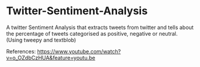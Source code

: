 # Twitter-Sentiment-Analysis
A twitter Sentiment Analysis that extracts tweets from twitter and tells about the percentage of tweets categorised as positive, negative or neutral.
(Using tweepy and textblob)

References:
https://www.youtube.com/watch?v=o_OZdbCzHUA&feature=youtu.be
